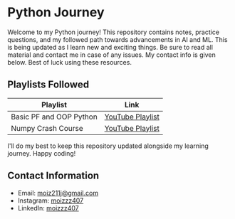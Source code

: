 # Python Journey

Welcome to my Python journey! This repository contains notes, practice questions, and my followed path towards advancements in AI and ML. This is being updated as I learn new and exciting things. Be sure to read all material and contact me in case of any issues. My contact info is given below. Best of luck using these resources.

## Playlists Followed

| Playlist | Link |
|----------|------|
| Basic PF and OOP Python | [YouTube Playlist](https://www.youtube.com/watch?v=eF6nK5bSlmg&list=PLu0W_9lII9agwh1XjRt242xIpHhPT2llg&index=1) |
| Numpy Crash Course | [YouTube Playlist](https://www.youtube.com/watch?v=QUT1VHiLmmI) |

I'll do my best to keep this repository updated alongside my learning journey. Happy coding!

## Contact Information

- Email: [moiz211j@gmail.com](mailto:moiz211j@gmail.com)
- Instagram: [moizzz407](https://www.instagram.com/moizzz407/)
- LinkedIn: [moizzz407](https://www.linkedin.com/in/moizzz407/)
